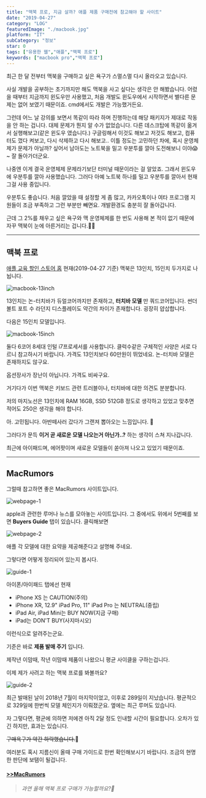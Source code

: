 ```yaml
---
title: "맥북 프로, 지금 살까? 애플 제품 구매전에 참고해야 할 사이트"
date: "2019-04-27"
category: "LOG"
featuredImage: "./macbook.jpg"
platform: "IT"
subCategory: "정보"
star: 0
tags: ["유용한 웹","애플","맥북 프로"]
keywords: ["macbook pro","맥북 프로"]
---
```


최근 한 달 전부터 맥북을 구매하고 싶은 욕구가 스멀스멀 다시 올라오고 있습니다.

사실 개발을 공부하는 초기까지만 해도 맥북을 사고 싶다는 생각은 안 해봤습니다. 어렸을 때부터 지금까지 윈도우만 사용했고, 처음 개발도 윈도우에서 시작하면서 별다른 문제는 없어 보였기 때문이죠. cmd에서도 개발은 가능했거든요.

그런데 어느 날 강의를 보면서 똑같이 따라 하며 진행하는데 해당 패키지가 제대로 작동을 안 하는 겁니다. 대체 문제가 뭔지 알 수가 없었습니다. 다른 데스크탑에 똑같이 옮겨서 실행해보고(같은 윈도우 였습니다.) 구글링해서 이것도 해보고 저것도 해보고, 컴퓨터도 껐다 켜보고, 다시 삭제하고 다시 해보고.. 이틀 정도는 고민하던 차에, 혹시 운영체제가 문제가 아닐까? 싶어서 남아도는 노트북을 밀고 우분투를 깔아 도전해보니 이야😱~ 잘 돌아가더군요.

나중엔 이게 결국 운영체제 문제라기보단 터미널 때문이라는 걸 알았죠.
그래서 윈도우에 우분투를 깔아 사용했습니다. 그러다 아예 노트북 하나를 밀고 우분투를 깔아서 현재 그걸 사용 중입니다.

우분투도 좋습니다. 처음 깔았을 때 설정할 게 좀 많고, 카카오톡이나 여타 프로그램 지원들이 조금 부족하고 그런 부분만 빼면요. 개발환경도 충분히 잘 돌아갑니다.

근데 그 2%를 채우고 싶은 욕구와 맥 운영체제를 한 번도 사용해 본 적이 없기 때문에 자꾸 맥북이 눈에 아른거리는 겁니다.‍🤦‍♂️
- - -

## 맥북 프로

[애플 교육 할인 스토어 홈](https://www.apple.com/kr-k12/shop) 현재(2019-04-27 기준) 맥북은 13인치, 15인치 두가지로 나뉩니다.

![macbook-13inch](./13macbook.png)

13인치는 논-터치바가 듀얼코어까지만 존재하고, __터치바 모델__ 만 쿼드코어입니다. 썬더 볼트 포트 수 라던지 디스플레이도 약간의 차이가 존재합니다. 굉장히 얍삽합니다.

다음은 15인치 모델입니다.

![macbook-15inch](./15macbook.png)

둘다 6코어 8세대 인털 i7프로세서를 사용합니다. 클럭수같은 구체적인 사양은 서로 다르니 참고하시기 바랍니다. 가격도 13인치보다 60만원이 뛰었네요. 논-터치바 모델은 존재하지도 않구요.

옵션장사가 장난이 아닙니다. 가격도 비싸구요.

거기다가 이번 맥북은 키보드 관련 트러블이나, 터치바에 대한 의견도 분분합니다.

저의 마지노선은 13인치에 RAM 16GB, SSD 512GB 정도로 생각하고 있었고 맞추면 적어도 250은 생각을 해야 합니다.

아. 고민됩니다. 아반떼사러 갔다가 그랜져 뽑아오는 느낌입니다. 🤔

그러다가 문득 __이거 곧 새로운 모델 나오는거 아닌가..?__ 하는 생각이 스쳐 지나갑니다.

최근에 아이패드며, 에어팟이며 새로운 모델들이 쏟아져 나오고 있었기 때문이죠.

- - -

## MacRumors

그럴때 참고하면 좋은 MacRumors 사이트입니다.

![webpage-1](./macrumor1.png)

apple과 관련한 루머나 뉴스를 모아놓는 사이트입니다. 그 중에서도 위에서 5번째를 보면 __Buyers Guide__ 탭이 있습니다. 클릭해보면

![webpage-2](./macrumor2.png)

애플 각 모델에 대한 요약을 제공해준다고 설명해 주네요.

그렇다면 어떻게 정리되어 있는지 봅시다.

![guide-1](./guide1.png)

아이폰/아이패드 탭에선 현재 

- iPhone XS 는 CAUTION(주의)
- iPhone XR, 12.9" iPad Pro, 11" iPad Pro 는 NEUTRAL(중립)
- iPad Air, iPad Mini는 BUY NOW(지금 구매)
- iPad는 DON'T BUY(사지마시오)

이런식으로 알려주는군요.

기준은 바로 __제품 발매 주기__ 입니다.

제작년 이맘때, 작년 이맘때 제품이 나왔으니 평균 사이클을 구하는겁니다.

이제 제가 사려고 하는 맥북 프로를 봐볼까요?

![guide-2](./guide2.png)

최근 발매된 날이 2018년 7월이 마지막이었고, 이후로 289일이 지났습니다. 평균적으로 329일에 한번씩 모델 체인지가 이뤄졌군요.
옆에는 최근 루머도 있습니다.

자 그렇다면, 평균에 의하면 저에겐 아직 2달 정도 인내할 시간이 필요합니다. 오차가 있긴 하지만, 효과는 있습니다. 

~~구매욕구가 약간 하락했습니다.~~🤥

여러분도 혹시 지름신이 올때 구매 가이드로 한번 확인해보시기 바랍니다. 조금의 현명한 판단에 보탬이 될겁니다.

#### [>>MacRumors](https://www.macrumors.com/)

> _과연 올해 맥북 프로 구매가 가능할까요?👻_